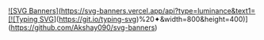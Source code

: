 ## 
[![SVG Banners](https://svg-banners.vercel.app/api?type=luminance&text1=[![Typing SVG](https://readme-typing-svg.demolab.com/?lines=First+line+of+text;Second+line+of+text)](https://git.io/typing-svg)%20✦&width=800&height=400)](https://github.com/Akshay090/svg-banners)
